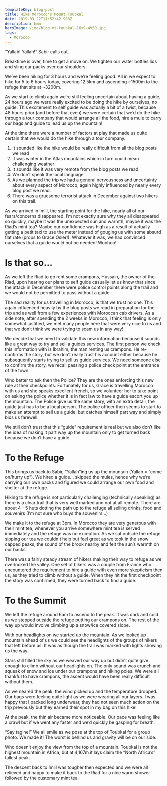 ```yaml
---
templateKey: blog-post
title: Hike Morocco's Mount Toubkal
date: 2019-03-22T11:52:42.983Z
description: hmm
heroImage: /img/blog_mt-toubkal-16x9-4950.jpg
tags:
  - Morocco
---
```

“Yallah! Yallah!” Sabir calls out.

Breaktime is over, time to get a move on. We tighten our water bottles lids and sling our packs over our shoulders.

We’ve been hiking for 3 hours and we’re feeling good. All in we expect to hike for 5 to 6 hours today, covering 12.5km and ascending \~1500m to the refuge that sits at \~3200m.

As we start to climb again we’re still feeling uncertain about having a guide, 24 hours ago we were really excited to be doing the hike by ourselves, no guide. This excitement to self guide was actually a bit of a twist, because 48 hours prior (and before that even) we were certain that we’d do the hike through a tour company that would arrange all the food, hire a mule to carry our bags and guide to lead us up the mountain!

At the time there were a number of factors at play that made us quite certain that we would do the hike through a tour company.

1. It sounded like the hike would be really difficult from all the blog posts we read
2. It was winter in the Atlas mountains which in turn could mean challenging weather
3. It sounds like it was very remote from the blog posts we read
4. We don’t speak the local language
5. As we planned the trip we had a general nervousness and uncertainty about every aspect of Morocco, again highly influenced by nearly every blog post we read.
6. There was a gruesome terrorist attack in December against two hikers on this trail. 

As we arrived in Imlil, the starting point for the hike, nearly all of our fears/concerns disappeared. I’m not exactly sure why they all disappeared so quickly, maybe it was the unexpected sun and warmth, maybe it was the Riad’s mint tea? Maybe our confidence was high as a result of actually getting a petit taxi to use the meter instead of gouging us with some absurd flat rate (props to Grace Osler!). Whatever it was, we had convinced ourselves that a guide would not be needed! Woohoo!

# Is that so…

As we left the Riad to go rent some crampons, Hussain, the owner of the Riad, upon hearing our plans to self guide casually let us know that since the attack in December there were police control points along the trail and we would not be permitted to pass without a guide.

The sad reality for us travelling in Morocco, is that we trust no one. This again influenced heavily by the blog posts we read in preparation for the trip and as well from a few experiences with Moroccan cab drivers. As a side note, after spending the 2 weeks in Morocco, I think that feeling is only somewhat justified, we met many people here that were very nice to us and that we don’t think we were trying to scam us in any way! 

We decide that we need to validate this new information because it sounds like a great way to try and sell a guides services. The first person we check this information with is Ibrahim, the man renting us crampons. He re-confirms the story, but we don’t really trust his account either because he subsequently starts trying to sell us guide services. We need someone else to confirm the story, we recall passing a police check point at the entrance of the town. 

Who better to ask then the Police? They are the ones enforcing this new rule at their checkpoints. Fortunately for us, Grace is travelling Morocco with us and she speaks excellent french, so we volunteer her to take point on asking the police whether it is in fact law to have a guide escort you up the mountain. The Police give us the same story, with an extra detail, the guide just has to be a local person. The police officer then seems to start to make an attempt to sell us a guide, but catches himself part way and simply bids us farewell.

We still don’t trust that this “guide” requirement is real but we also don’t like the idea of making it part way up the mountain only to get turned back because we don’t have a guide.

# To the Refuge

This brings us back to Sabir, “Yallah”ing us up the mountain (Yallah = “come on/hurry up”). We hired a guide… skipped the mules, hence why we’re carrying our own packs and figured we could arrange our own food and shelter at the refuge.

Hiking to the refuge is not particularly challenging (technically speaking) as there is a clear trail that is very well marked and not at all remote. There are about 4 - 5 huts dotting the path up to the refuge all selling drinks, food and souvenirs (I’m not sure who buys the souvenirs…)

We make it to the refuge at 3pm. In Morocco they are very generous with their mint tea, whenever you arrive somewhere mint tea is served immediately and the refuge was no exception. As we sat outside the refuge sipping our tea we couldn't help but feel great as we took in the snow capped peaks, the sound of the brook nearby and felt the sun’s warmth on our backs. 

There was a fairly steady stream of hikers making their way to refuge as we overlooked the valley. One set of hikers was a couple from France who encountered the requirement to hire a guide with even more skepticism then us, as they tried to climb without a guide. When they hit the first checkpoint the story was confirmed, they were turned back to find a guide.



# To the Summit

We left the refuge around 6am to ascend to the peak. It was dark and cold as we stepped outside the refuge putting our crampons on. The rest of the way up would involve climbing up a snow/ice covered slope. 

With our headlights on we started up the mountain. As we looked up mountain ahead of us we could see the headlights of the groups of hikers that left before us. It was as though the trail was marked with lights showing us the way.

Stars still filled the sky as we weaved our way up but didn’t quite give enough to climb without our headlights on. The only sound was crunch and squeak of snow and ice under our crampons and hiking poles. We were all thankful to have crampons, the ascent would have been really difficult without them. 

As we neared the peak, the wind picked up and the temperature dropped. Our bags were feeling quite light as we were wearing all our layers. I was happy that I packed long underwear, they had not seen much action on the trip previously but they earned their spot in my bag on this hike!

At the peak, the thin air became more noticeable. Our pace was feeling like a crawl but if we went any faster and we’d quickly be gasping for breath.

“Say tagine!” We all smile as we pose at the top of Toubkal for a group photo. We made it! The worst is behind us and gravity will be on our side. 

Who doesn’t enjoy the view from the top of a mountain. Toubkal is not the highest mountain in Africa, but at 4,167m it lays claim the “North Africa’s” tallest peak.

The descent back to Imlil was tougher then expected and we were all relieved and happy to make it back to the Riad for a nice warm shower followed by the customary mint tea.
